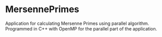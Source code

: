 # MersennePrimes
Application for calculating Mersenne Primes using parallel algorithm. Programmed in C++ with OpenMP for the parallel part of the application.
